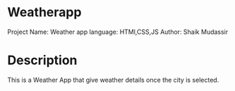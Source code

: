 # Weatherapp
Project Name: Weather app 
language: HTMl,CSS,JS
Author: Shaik Mudassir
     
# Description
This is a Weather App that give weather details once the city is selected.
